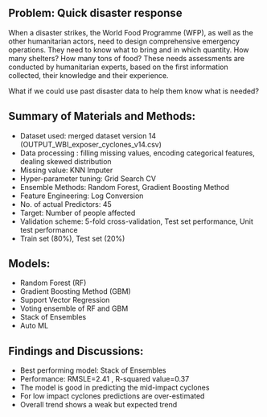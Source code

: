 ## Problem: Quick disaster response
When a disaster strikes, the World Food Programme (WFP), as well as the other humanitarian actors, need to design comprehensive emergency operations. They need to know what to bring and in which quantity. How many shelters? How many tons of food? These needs assessments are conducted by humanitarian experts, based on the first information collected, their knowledge and their experience.

What if we could use past disaster data to help them know what is needed?

## Summary of Materials and Methods:
* Dataset used: merged dataset version 14 (OUTPUT_WBI_exposer_cyclones_v14.csv)
* Data processing : filling missing values, encoding categorical features, dealing skewed distribution
* Missing value: KNN Imputer
* Hyper-parameter tuning: Grid Search CV
* Ensemble Methods: Random Forest, Gradient Boosting Method
* Feature Engineering: Log Conversion
* No. of actual Predictors: 45
* Target: Number of people affected
* Validation scheme: 5-fold cross-validation, Test set performance, Unit test performance
* Train set (80%), Test set (20%)

## Models:
* Random Forest (RF)
* Gradient Boosting Method (GBM)
* Support Vector Regression
* Voting ensemble of RF and GBM
* Stack of Ensembles
* Auto ML
## Findings and Discussions:
* Best performing model: Stack of Ensembles
* Performance: RMSLE=2.41 , R-squared value=0.37
* The model is good in predicting the mid-impact cyclones
* For low impact cyclones predictions are over-estimated
* Overall trend shows a weak but expected trend
